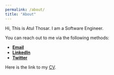 ```yaml
---
permalink: /about/
title: "About"
---
```


Hi, This is Atul Thosar. I am a Software Engineer.

You can reach out to me via the following methods:

- [**Email**](mailto:atulthosar@gmail.com)
- [**LinkedIn**](https://www.linkedin.com/in/atul-thosar/)
- [**Twitter**](https://twitter.com/thosar_atul)

Here is the link to my [CV](https://github.com/simplyatul/simplyatul.github.io/blob/master/assets/pdfs/atul-thosar-cvl.pdf).
